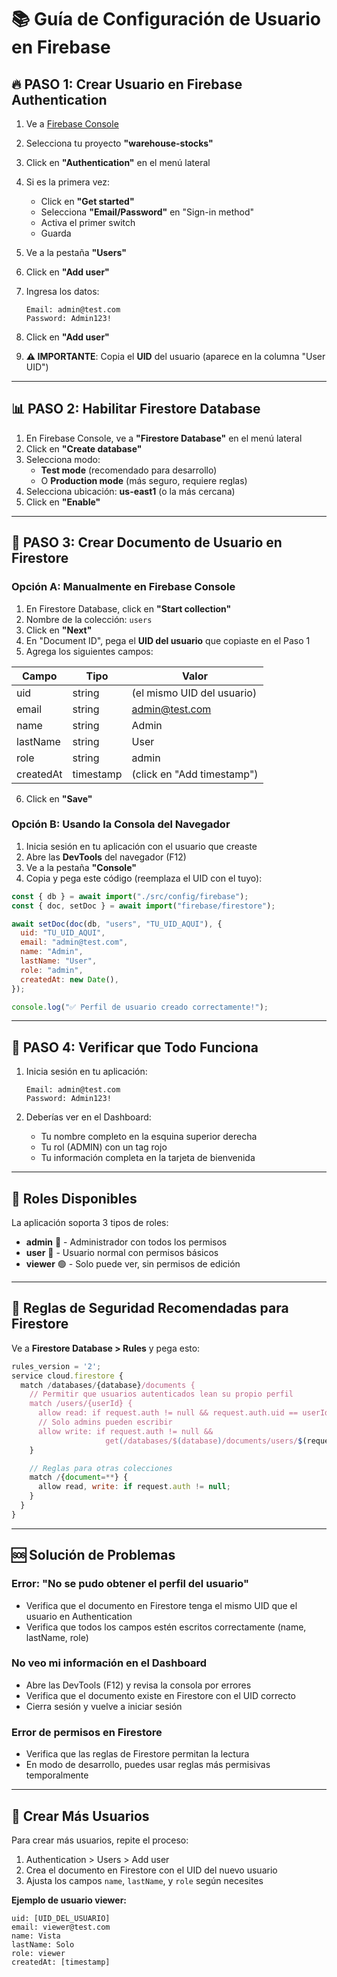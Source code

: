 # 📚 Guía de Configuración de Usuario en Firebase

## 🔥 PASO 1: Crear Usuario en Firebase Authentication

1. Ve a [Firebase Console](https://console.firebase.google.com/)
2. Selecciona tu proyecto **"warehouse-stocks"**
3. Click en **"Authentication"** en el menú lateral
4. Si es la primera vez:

   - Click en **"Get started"**
   - Selecciona **"Email/Password"** en "Sign-in method"
   - Activa el primer switch
   - Guarda

5. Ve a la pestaña **"Users"**
6. Click en **"Add user"**
7. Ingresa los datos:
   ```
   Email: admin@test.com
   Password: Admin123!
   ```
8. Click en **"Add user"**
9. **⚠️ IMPORTANTE**: Copia el **UID** del usuario (aparece en la columna "User UID")

---

## 📊 PASO 2: Habilitar Firestore Database

1. En Firebase Console, ve a **"Firestore Database"** en el menú lateral
2. Click en **"Create database"**
3. Selecciona modo:
   - **Test mode** (recomendado para desarrollo)
   - O **Production mode** (más seguro, requiere reglas)
4. Selecciona ubicación: **us-east1** (o la más cercana)
5. Click en **"Enable"**

---

## 📝 PASO 3: Crear Documento de Usuario en Firestore

### Opción A: Manualmente en Firebase Console

1. En Firestore Database, click en **"Start collection"**
2. Nombre de la colección: `users`
3. Click en **"Next"**
4. En "Document ID", pega el **UID del usuario** que copiaste en el Paso 1
5. Agrega los siguientes campos:

| Campo     | Tipo      | Valor                      |
| --------- | --------- | -------------------------- |
| uid       | string    | (el mismo UID del usuario) |
| email     | string    | admin@test.com             |
| name      | string    | Admin                      |
| lastName  | string    | User                       |
| role      | string    | admin                      |
| createdAt | timestamp | (click en "Add timestamp") |

6. Click en **"Save"**

### Opción B: Usando la Consola del Navegador

1. Inicia sesión en tu aplicación con el usuario que creaste
2. Abre las **DevTools** del navegador (F12)
3. Ve a la pestaña **"Console"**
4. Copia y pega este código (reemplaza el UID con el tuyo):

```javascript
const { db } = await import("./src/config/firebase");
const { doc, setDoc } = await import("firebase/firestore");

await setDoc(doc(db, "users", "TU_UID_AQUI"), {
  uid: "TU_UID_AQUI",
  email: "admin@test.com",
  name: "Admin",
  lastName: "User",
  role: "admin",
  createdAt: new Date(),
});

console.log("✅ Perfil de usuario creado correctamente!");
```

---

## 🎯 PASO 4: Verificar que Todo Funciona

1. Inicia sesión en tu aplicación:

   ```
   Email: admin@test.com
   Password: Admin123!
   ```

2. Deberías ver en el Dashboard:
   - Tu nombre completo en la esquina superior derecha
   - Tu rol (ADMIN) con un tag rojo
   - Tu información completa en la tarjeta de bienvenida

---

## 👥 Roles Disponibles

La aplicación soporta 3 tipos de roles:

- **admin** 🔴 - Administrador con todos los permisos
- **user** 🔵 - Usuario normal con permisos básicos
- **viewer** 🟢 - Solo puede ver, sin permisos de edición

---

## 🔐 Reglas de Seguridad Recomendadas para Firestore

Ve a **Firestore Database > Rules** y pega esto:

```javascript
rules_version = '2';
service cloud.firestore {
  match /databases/{database}/documents {
    // Permitir que usuarios autenticados lean su propio perfil
    match /users/{userId} {
      allow read: if request.auth != null && request.auth.uid == userId;
      // Solo admins pueden escribir
      allow write: if request.auth != null &&
                     get(/databases/$(database)/documents/users/$(request.auth.uid)).data.role == 'admin';
    }

    // Reglas para otras colecciones
    match /{document=**} {
      allow read, write: if request.auth != null;
    }
  }
}
```

---

## 🆘 Solución de Problemas

### Error: "No se pudo obtener el perfil del usuario"

- Verifica que el documento en Firestore tenga el mismo UID que el usuario en Authentication
- Verifica que todos los campos estén escritos correctamente (name, lastName, role)

### No veo mi información en el Dashboard

- Abre las DevTools (F12) y revisa la consola por errores
- Verifica que el documento existe en Firestore con el UID correcto
- Cierra sesión y vuelve a iniciar sesión

### Error de permisos en Firestore

- Verifica que las reglas de Firestore permitan la lectura
- En modo de desarrollo, puedes usar reglas más permisivas temporalmente

---

## 📧 Crear Más Usuarios

Para crear más usuarios, repite el proceso:

1. Authentication > Users > Add user
2. Crea el documento en Firestore con el UID del nuevo usuario
3. Ajusta los campos `name`, `lastName`, y `role` según necesites

**Ejemplo de usuario viewer:**

```
uid: [UID_DEL_USUARIO]
email: viewer@test.com
name: Vista
lastName: Solo
role: viewer
createdAt: [timestamp]
```

